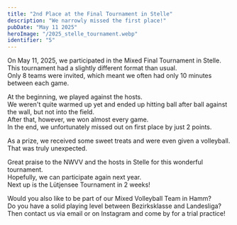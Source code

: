 ```yaml
---
title: "2nd Place at the Final Tournament in Stelle"  
description: "We narrowly missed the first place!"  
pubDate: "May 11 2025"  
heroImage: "/2025_stelle_tournament.webp"  
identifier: "5"  
---
```


On May 11, 2025, we participated in the Mixed Final Tournament in Stelle.  
This tournament had a slightly different format than usual.  
Only 8 teams were invited, which meant we often had only 10 minutes between each game.

At the beginning, we played against the hosts.  
We weren't quite warmed up yet and ended up hitting ball after ball against the wall, but not into the field.  
After that, however, we won almost every game.  
In the end, we unfortunately missed out on first place by just 2 points.

As a prize, we received some sweet treats and were even given a volleyball.  
That was truly unexpected.

Great praise to the NWVV and the hosts in Stelle for this wonderful tournament.  
Hopefully, we can participate again next year.  
Next up is the Lütjensee Tournament in 2 weeks!

Would you also like to be part of our Mixed Volleyball Team in Hamm?  
Do you have a solid playing level between Bezirksklasse and Landesliga?  
Then contact us via email or on Instagram and come by for a trial practice!